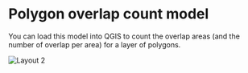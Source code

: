 # Polygon overlap count model

You can load this model into QGIS to count the overlap areas (and the number of overlap per area) for a layer of polygons. 

![Layout 2](https://user-images.githubusercontent.com/128744795/227584883-1c9b0de1-da1c-4336-9b5b-b799cc012cce.png)
